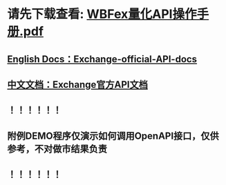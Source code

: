 # 请先下载查看: [WBFex量化API操作手册.pdf](WBFex量化API操作手册.pdf)


## [English Docs：Exchange-official-API-docs](api/us_en/api_doc_en.md)

## [中文文档：Exchange官方API文档](api/zh_cn/api_doc_cn.md)
## 
## ！！！！！！
## 附例DEMO程序仅演示如何调用OpenAPI接口，仅供参考，不对做市结果负责
## ！！！！！！
